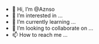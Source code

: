 - 👋 Hi, I’m @Aznso
- 👀 I’m interested in ...
- 🌱 I’m currently learning ...
- 💞️ I’m looking to collaborate on ...
- 📫 How to reach me ...

<!---
Aznso/Aznso is a ✨ special ✨ repository because its `README.md` (this file) appears on your GitHub profile.
You can click the Preview link to take a look at your changes.
--->
